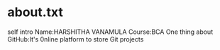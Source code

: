 # about.txt
self intro
Name:HARSHITHA VANAMULA
Course:BCA
One thing about GitHub:It's 0nline platform to store Git projects
